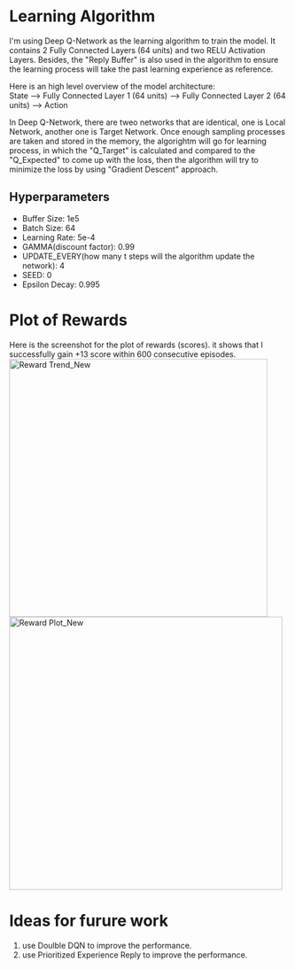 # Learning Algorithm
I'm using Deep Q-Network as the learning algorithm to train the model. It contains 2 Fully Connected Layers (64 units) and two RELU Activation Layers. Besides, the "Reply Buffer" is also used in the algorithm to ensure the learning process will take the past learning experience as reference.

Here is an high level overview of the model architecture:  
State --> Fully Connected Layer 1 (64 units) --> Fully Connected Layer 2 (64 units) --> Action

In Deep Q-Network, there are tweo networks that are identical, one is Local Network, another one is Target Network.
Once enough sampling processes are taken and stored in the memory, the algorightm will go for learning process, in which the "Q_Target" is calculated and compared to the "Q_Expected" to come up with the loss, then the algorithm will try to minimize the loss by using "Gradient Descent" approach.


## Hyperparameters
- Buffer Size: 1e5
- Batch Size: 64
- Learning Rate: 5e-4
- GAMMA(discount factor): 0.99
- UPDATE_EVERY(how many t steps will the algorithm update the network): 4
- SEED: 0
- Epsilon Decay: 0.995



# Plot of Rewards
Here is the screenshot for the plot of rewards (scores). it shows that I successfully gain +13 score within 600 consecutive episodes.
<img width="466" alt="Reward Trend_New" src="https://github.com/Ryan-ZL-Lin/RLND-Navigation/assets/33056320/35abb6de-518e-4a9f-9dd4-fb5ff18e5dd9">
<img width="493" alt="Reward Plot_New" src="https://github.com/Ryan-ZL-Lin/RLND-Navigation/assets/33056320/9a01fcf3-52c5-48d7-b017-2d4288bd7c35">



# Ideas for furure work
1. use Doulble DQN to improve the performance.
2. use Prioritized Experience Reply to improve the performance.
